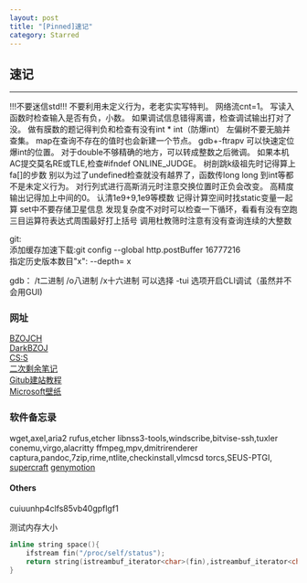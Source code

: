 ```yaml
---
layout: post
title: "[Pinned]速记"
category: Starred
---
```


## 速记

---
!!!不要迷信std!!!
不要利用未定义行为，老老实实写特判。
网络流cnt=1。
写读入函数时检查输入是否有负，小数。
如果调试信息错得离谱，检查调试输出打对了没。
做有膜数的题记得判负和检查有没有int * int（防爆int）
左偏树不要无脑并查集。
map在查询不存在的值时也会新建一个节点。
gdb+-ftrapv 可以快速定位爆int的位置。
对于double不够精确的地方，可以转成整数之后微调。
如果本机AC提交莫名RE或TLE,检查#ifndef ONLINE_JUDGE。
树剖跳k级祖先时记得算上fa[]的步数
别以为过了undefined检查就没有越界了，函数传long long 到int等都不是未定义行为。
对行列式进行高斯消元时注意交换位置时正负会改变。
高精度输出记得加上中间的0。
认清1e9+9,1e9等模数
记得计算空间时找static变量一起算
set中不要存储卫星信息
发现复杂度不对时可以检查一下循环，看看有没有空跑
三目运算符表达式周围最好打上括号
调用杜教筛时注意有没有查询连续的大整数


git:  
添加缓存加速下载:git config --global http.postBuffer 16777216  
指定历史版本数目"x": --depth= x  

gdb：
/t二进制 /o八进制 /x十六进制
可以选择 -tui 选项开启CLI调试（虽然并不会用GUI)

### 网址

[BZOJCH](http://ruanx.pw/bzojch/)  
[DarkBZOJ](https://darkbzoj.cf/)  
[CS:S](http://se7en.ws)  
[二次剩余笔记](https://blog.csdn.net/a_crazy_czy/article/details/51959546)  
[Gitub建站教程](http://yanping.me/cn/blog/2012/03/18/github-pages-step-by-step/)  
[Microsoft壁纸](https://support.microsoft.com/zh-cn/help/18826)  

### 软件备忘录

wget,axel,aria2
rufus,etcher
libnss3-tools,windscribe,bitvise-ssh,tuxler
conemu,virgo,alacritty
ffmpeg,mpv,dmitrirenderer
captura,pandoc,7zip,rime,ntlite,checkinstall,vlmcsd
torcs,SEUS-PTGI, [supercraft](https://coding.net/u/Bill_Yang_2016/p/SuperCrafting-Public/git)
[genymotion](https://www.genymotion.com/download)

#### Others

cuiuunhp4clfs85vb40gpflgf1

测试内存大小
```cpp
inline string space(){
	ifstream fin("/proc/self/status");
	return string(istreambuf_iterator<char>(fin),istreambuf_iterator<char>());
}
```
